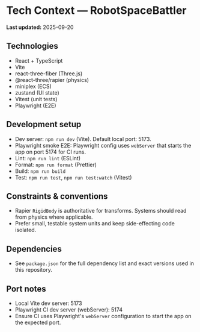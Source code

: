 # Tech Context — RobotSpaceBattler

**Last updated:** 2025-09-20

## Technologies

- React + TypeScript
- Vite
- react-three-fiber (Three.js)
- @react-three/rapier (physics)
- miniplex (ECS)
- zustand (UI state)
- Vitest (unit tests)
- Playwright (E2E)

## Development setup

- Dev server: `npm run dev` (Vite). Default local port: 5173.
- Playwright smoke E2E: Playwright config uses `webServer` that starts the app on port 5174 for CI runs.
- Lint: `npm run lint` (ESLint)
- Format: `npm run format` (Prettier)
- Build: `npm run build`
- Test: `npm run test`, `npm run test:watch` (Vitest)

## Constraints & conventions

- Rapier `RigidBody` is authoritative for transforms. Systems should read from physics where applicable.
- Prefer small, testable system units and keep side-effecting code isolated.

## Dependencies

- See `package.json` for the full dependency list and exact versions used in this repository.

## Port notes

- Local Vite dev server: 5173
- Playwright CI dev server (webServer): 5174
- Ensure CI uses Playwright's `webServer` configuration to start the app on the expected port.
